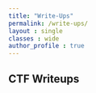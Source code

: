 ```yaml
---
title: "Write-Ups"
permalink: /write-ups/
layout : single
classes : wide
author_profile : true
---
```


## CTF Writeups

